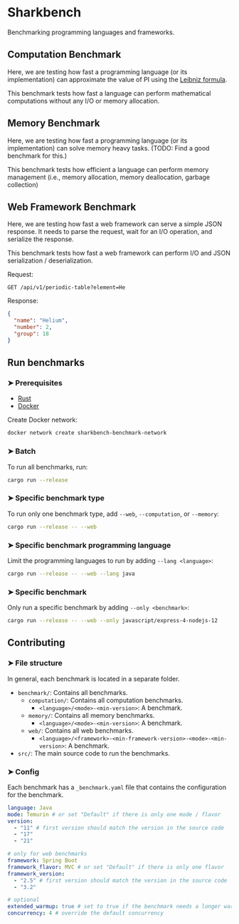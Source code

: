 # Sharkbench

Benchmarking programming languages and frameworks.

## Computation Benchmark

Here, we are testing how fast a programming language (or its implementation)
can approximate the value of PI using the [Leibniz formula](https://en.wikipedia.org/wiki/Leibniz_formula_for_%CF%80).

This benchmark tests how fast a language can perform
mathematical computations without any I/O or memory allocation.

## Memory Benchmark

Here, we are testing how fast a programming language (or its implementation)
can solve memory heavy tasks.
(TODO: Find a good benchmark for this.)

This benchmark tests how efficient a language can perform
memory management (i.e., memory allocation, memory deallocation, garbage collection)

## Web Framework Benchmark

Here, we are testing how fast a web framework can serve a simple JSON response.
It needs to parse the request, wait for an I/O operation, and serialize the response.

This benchmark tests how fast a web framework can perform
I/O and JSON serialization / deserialization.

Request:

```text
GET /api/v1/periodic-table?element=He
```

Response:

```json
{
  "name": "Helium",
  "number": 2,
  "group": 18
}
```

## Run benchmarks

### ➤ Prerequisites

- [Rust](https://www.rust-lang.org/)
- [Docker](https://www.docker.com/)

Create Docker network:

```bash
docker network create sharkbench-benchmark-network
```

### ➤ Batch

To run all benchmarks, run:

```bash
cargo run --release
```

### ➤ Specific benchmark type

To run only one benchmark type, add `--web`, `--computation`, or `--memory`:

```bash
cargo run --release -- --web
```

### ➤ Specific benchmark programming language

Limit the programming languages to run by adding `--lang <language>`:

```bash
cargo run --release -- --web --lang java
```

### ➤ Specific benchmark

Only run a specific benchmark by adding `--only <benchmark>`:

```bash
cargo run --release -- --web --only javascript/express-4-nodejs-12
```

## Contributing

### ➤ File structure

In general, each benchmark is located in a separate folder.

- `benchmark/`: Contains all benchmarks.
  - `computation/`: Contains all computation benchmarks.
    - `<language>/<mode>-<min-version>`: A benchmark.
  - `memory/`: Contains all memory benchmarks.
    - `<language>/<mode>-<min-version>`: A benchmark.
  - `web/`: Contains all web benchmarks.
    - `<language>/<framework>-<min-framework-version>-<mode>-<min-version>`: A benchmark.
- `src/`: The main source code to run the benchmarks.

### ➤ Config

Each benchmark has a `_benchmark.yaml` file that contains the configuration for the benchmark.

```yaml
language: Java
mode: Temurin # or set "Default" if there is only one mode / flavor
version:
  - "11" # first version should match the version in the source code
  - "17"
  - "21"

# only for web benchmarks
framework: Spring Boot
framework_flavor: MVC # or set "Default" if there is only one flavor
framework_version:
  - "2.5" # first version should match the version in the source code
  - "3.2"

# optional
extended_warmup: true # set to true if the benchmark needs a longer warmup
concurrency: 4 # override the default concurrency
```
